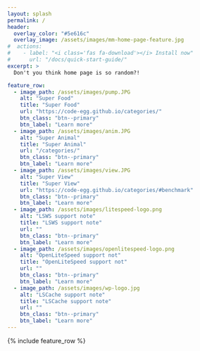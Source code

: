 ```yaml
---
layout: splash
permalink: /
header:
  overlay_color: "#5e616c"
  overlay_image: /assets/images/mm-home-page-feature.jpg
#  actions:
#    - label: "<i class='fas fa-download'></i> Install now"
#      url: "/docs/quick-start-guide/"
excerpt: >
  Don't you think home page is so random?!

feature_row:
  - image_path: /assets/images/pump.JPG
    alt: "Super Food"
    title: "Super Food"
    url: "https://code-egg.github.io/categories/"
    btn_class: "btn--primary"
    btn_label: "Learn more"
  - image_path: /assets/images/anim.JPG
    alt: "Super Animal"
    title: "Super Animal"
    url: "/categories/"
    btn_class: "btn--primary"
    btn_label: "Learn more"
  - image_path: /assets/images/view.JPG
    alt: "Super View"
    title: "Super View"
    url: "https://code-egg.github.io/categories/#benchmark"
    btn_class: "btn--primary"
    btn_label: "Learn more"
  - image_path: /assets/images/litespeed-logo.png
    alt: "LSWS support note"
    title: "LSWS support note"
    url: ""
    btn_class: "btn--primary"
    btn_label: "Learn more"
  - image_path: /assets/images/openlitespeed-logo.png
    alt: "OpenLiteSpeed support not"
    title: "OpenLiteSpeed support not"
    url: ""
    btn_class: "btn--primary"
    btn_label: "Learn more"
  - image_path: /assets/images/wp-logo.jpg
    alt: "LSCache support note"
    title: "LSCache support note"
    url: ""
    btn_class: "btn--primary"
    btn_label: "Learn more"    
---
```

{% include feature_row %}


